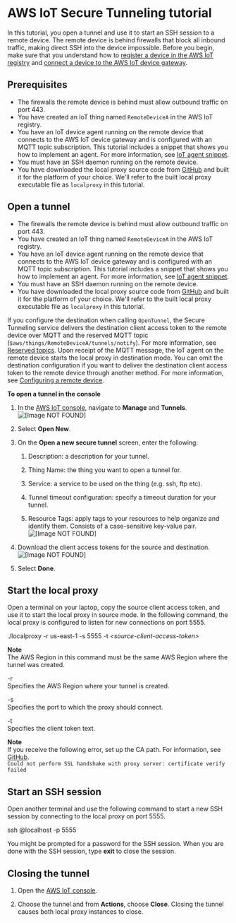 # AWS IoT Secure Tunneling tutorial<a name="secure-tunneling-tutorial"></a>

In this tutorial, you open a tunnel and use it to start an SSH session to a remote device\. The remote device is behind firewalls that block all inbound traffic, making direct SSH into the device impossible\. Before you begin, make sure that you understand how to [register a device in the AWS IoT registry](https://docs.aws.amazon.com/iot/latest/developerguide/register-device.html) and [connect a device to the AWS IoT device gateway](https://docs.aws.amazon.com/iot/latest/developerguide/sdk-tutorials.html)\.

## Prerequisites<a name="tunneling-tutorial-prerequisites"></a>
+ The firewalls the remote device is behind must allow outbound traffic on port 443\.
+ You have created an IoT thing named `RemoteDeviceA` in the AWS IoT registry\.
+ You have an IoT device agent running on the remote device that connects to the AWS IoT device gateway and is configured with an MQTT topic subscription\. This tutorial includes a snippet that shows you how to implement an agent\. For more information, see [IoT agent snippet](agent-snippet.md)\.
+ You must have an SSH daemon running on the remote device\.
+ You have downloaded the local proxy source code from [GitHub](https://github.com/aws-samples/aws-iot-securetunneling-localproxy) and built it for the platform of your choice\. We'll refer to the built local proxy executable file as `localproxy` in this tutorial\.

## Open a tunnel<a name="open-tunnel"></a>
+ The firewalls the remote device is behind must allow outbound traffic on port 443\.
+ You have created an IoT thing named `RemoteDeviceA` in the AWS IoT registry\.
+ You have an IoT device agent running on the remote device that connects to the AWS IoT device gateway and is configured with an MQTT topic subscription\. This tutorial includes a snippet that shows you how to implement an agent\. For more information, see [IoT agent snippet](agent-snippet.md)\.
+ You must have an SSH daemon running on the remote device\.
+ You have downloaded the local proxy source code from [GitHub](https://github.com/aws-samples/aws-iot-securetunneling-localproxy) and built it for the platform of your choice\. We'll refer to the built local proxy executable file as `localproxy` in this tutorial\.

If you configure the destination when calling `OpenTunnel`, the Secure Tunneling service delivers the destination client access token to the remote device over MQTT and the reserved MQTT topic \(`$aws/things/RemoteDeviceA/tunnels/notify`\)\. For more information, see [Reserved topics](reserved-topics.md)\. Upon receipt of the MQTT message, the IoT agent on the remote device starts the local proxy in destination mode\. You can omit the destination configuration if you want to deliver the destination client access token to the remote device through another method\. For more information, see [Configuring a remote device](configure-remote-device.md)\.

**To open a tunnel in the console**

1. In the [AWS IoT console](https://console.aws.amazon.com/iot/), navigate to **Manage** and **Tunnels**\.  
![\[Image NOT FOUND\]](http://docs.aws.amazon.com/iot/latest/developerguide/images/tunnels-page.png)

1. Select **Open New**\.

1. On the **Open a new secure tunnel** screen, enter the following:

   1. Description: a description for your tunnel\.

   1. Thing Name: the thing you want to open a tunnel for\.

   1. Service: a service to be used on the thing \(e\.g\. ssh, ftp etc\)\.

   1. Tunnel timeout configuration: specify a timeout duration for your tunnel\.

   1. Resource Tags: apply tags to your resources to help organize and identify them\. Consists of a case\-sensitive key\-value pair\.  
![\[Image NOT FOUND\]](http://docs.aws.amazon.com/iot/latest/developerguide/images/open-tunnel.png)

1. Download the client access tokens for the source and destination\.  
![\[Image NOT FOUND\]](http://docs.aws.amazon.com/iot/latest/developerguide/images/tunnel-success.png)

1. Select **Done**\.

## Start the local proxy<a name="start-local-proxy"></a>

Open a terminal on your laptop, copy the source client access token, and use it to start the local proxy in source mode\. In the following command, the local proxy is configured to listen for new connections on port 5555\.

\./localproxy \-r us\-east\-1 \-s 5555 \-t *<source\-client\-access\-token>*

**Note**  
The AWS Region in this command must be the same AWS Region where the tunnel was created\.

\-r  
Specifies the AWS Region where your tunnel is created\.

\-s  
Specifies the port to which the proxy should connect\.

\-t  
Specifies the client token text\.

**Note**  
If you receive the following error, set up the CA path\. For information, see [GitHub](https://github.com/aws-samples/aws-iot-securetunneling-localproxy)\.  
`Could not perform SSL handshake with proxy server: certificate verify failed`

## Start an SSH session<a name="start-ssh-session"></a>

Open another terminal and use the following command to start a new SSH session by connecting to the local proxy on port 5555\.

ssh *<username>*@localhost \-p 5555

You might be prompted for a password for the SSH session\. When you are done with the SSH session, type **exit** to close the session\.

## Closing the tunnel<a name="close-tunnel"></a>

1. Open the [AWS IoT console](https://console.aws.amazon.com/iot/)\.

1.  Choose the tunnel and from **Actions**, choose **Close**\. Closing the tunnel causes both local proxy instances to close\.